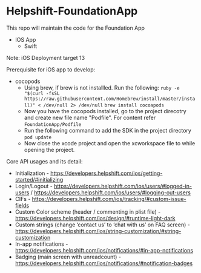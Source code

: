 # Helpshift-FoundationApp
This repo will maintain the code for the Foundation App

* IOS App
    * Swift
    
Note: iOS Deployment target 13

Prerequisite for iOS app to develop:
* cocopods
    * Using brew, if brew is not installled. Run the following:
    `ruby -e "$(curl -fsSL https://raw.githubusercontent.com/Homebrew/install/master/install)" < /dev/null 2> /dev/null`
    `brew install cocoapods`
    * Now you have the cocopods installed, go to the project direcotry and create new file name "Podfile". For content refer `FoundationApp/Podfile`
    * Run the following command to add the SDK in the project directory
    `pod update`
    * Now close the xcode project and open the xcworkspace file to while opening the project.


Core API usages and its detail:

   * Initialization - https://developers.helpshift.com/ios/getting-started/#initializing
   * Login/Logout - https://developers.helpshift.com/ios/users/#logged-in-users / https://developers.helpshift.com/ios/users/#logging-out-users
   * CIFs - https://developers.helpshift.com/ios/tracking/#custom-issue-fields
   * Custom Color scheme (header / commenting in plist file) - https://developers.helpshift.com/ios/design/#runtime-light-dark
   * Custom strings (change ‘contact us’ to ‘chat with us’ on FAQ screen) - https://developers.helpshift.com/ios/string-customization/#string-customization
   * In-app notifications - https://developers.helpshift.com/ios/notifications/#in-app-notifications
   * Badging (main screen with unreadcount) - https://developers.helpshift.com/ios/notifications/#notification-badges
